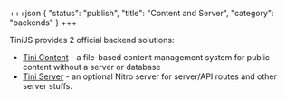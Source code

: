 +++json
{
  "status": "publish",
  "title": "Content and Server",
  "category": "backends"
}
+++

TiniJS provides 2 official backend solutions:

- [Tini Content](/module/content) - a file-based content management system for public content without a server or database
- [Tini Server](/module/server) - an optional Nitro server for server/API routes and other server stuffs.
